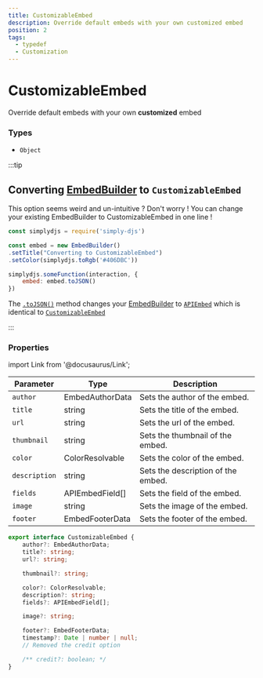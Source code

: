 ```yaml
---
title: CustomizableEmbed
description: Override default embeds with your own customized embed
position: 2
tags:
  - typedef
  - Customization
---
```


# CustomizableEmbed

Override default embeds with your own **customized** embed

### Types
* `Object`

:::tip

## Converting [EmbedBuilder](https://old.discordjs.dev/#/docs/discord.js/main/class/EmbedBuilder) to `CustomizableEmbed`

This option seems weird and un-intuitive ? Don't worry !
You can change your existing EmbedBuilder to CustomizableEmbed in one line !

```js
const simplydjs = require('simply-djs')

const embed = new EmbedBuilder()
.setTitle("Converting to CustomizableEmbed")
.setColor(simplydjs.toRgb('#406DBC'))

simplydjs.someFunction(interaction, {
	embed: embed.toJSON()
})
```

The [`.toJSON()`](https://discord.js.org/docs/packages/builders/1.6.3/EmbedBuilder:Class#toJSON) method changes your [EmbedBuilder](https://old.discordjs.dev/#/docs/discord.js/main/class/EmbedBuilder) to [`APIEmbed`](https://discord-api-types.dev/api/discord-api-types-v10/interface/APIEmbed) which is identical to [`CustomizableEmbed`](#properties)

:::


### Properties

import Link from '@docusaurus/Link';

| Parameter | Type | Description  |
| --------- | ---- | ------------ |
| `author`  | <Link to="https://old.discordjs.dev/#/docs/discord.js/main/../typedef/EmbedAuthorData">EmbedAuthorData</Link> | Sets the author of the embed. |
| `title`  | <Link to="https://developer.mozilla.org/en-US/docs/Web/JavaScript/Reference/Global_Objects/String">string</Link> | Sets the title of the embed. |
| `url`  | <Link to="https://developer.mozilla.org/en-US/docs/Web/JavaScript/Reference/Global_Objects/String">string</Link> | Sets the url of the embed. |
| `thumbnail`  | <Link to="https://developer.mozilla.org/en-US/docs/Web/JavaScript/Reference/Global_Objects/String">string</Link> | Sets the thumbnail of the embed. |
| `color`  | <Link to="https://old.discordjs.dev/#/docs/discord.js/main/../typedef/ColorResolvable">ColorResolvable</Link> | Sets the color of the embed. |
| `description`  | <Link to="https://developer.mozilla.org/en-US/docs/Web/JavaScript/Reference/Global_Objects/String">string</Link> | Sets the description of the embed. |
| `fields`  | <Link to="https://discord-api-types.dev/api/discord-api-types-v10/interface/APIEmbedField">APIEmbedField[]</Link> | Sets the field of the embed. |
| `image`  | <Link to="https://developer.mozilla.org/en-US/docs/Web/JavaScript/Reference/Global_Objects/String">string</Link> | Sets the image of the embed. |
| `footer`  | <Link to="https://old.discordjs.dev/#/docs/discord.js/main/../typedef/EmbedFooterData">EmbedFooterData</Link> | Sets the footer of the embed. |

```ts
export interface CustomizableEmbed {
	author?: EmbedAuthorData;
	title?: string;
	url?: string;

	thumbnail?: string;

	color?: ColorResolvable;
	description?: string;
	fields?: APIEmbedField[];

	image?: string;

	footer?: EmbedFooterData;
	timestamp?: Date | number | null;
	// Removed the credit option

	/** credit?: boolean; */
}
```